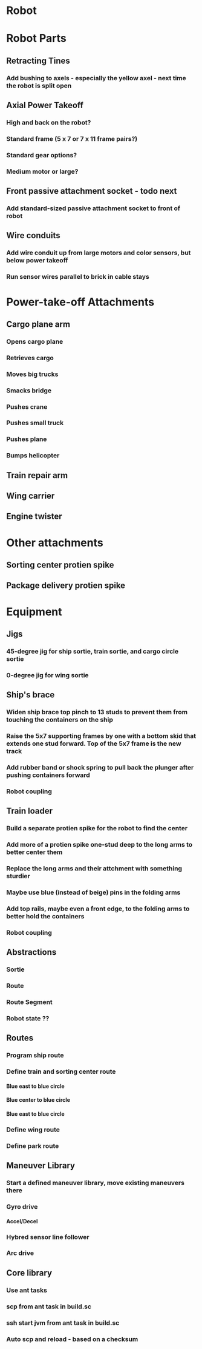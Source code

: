 # Robot

# Robot Parts

## Retracting Tines
### Add bushing to axels - especially the yellow axel - next time the robot is split open

## Axial Power Takeoff
### High and back on the robot?
### Standard frame (5 x 7 or 7 x 11 frame pairs?)
### Standard gear options?
### Medium motor or large?

## Front passive attachment socket - todo next
### Add standard-sized passive attachment socket to front of robot

## Wire conduits
### Add wire conduit up from large motors and color sensors, but below power takeoff
### Run sensor wires parallel to brick in cable stays 


# Power-take-off Attachments

## Cargo plane arm
### Opens cargo plane
### Retrieves cargo
### Moves big trucks
### Smacks bridge
### Pushes crane
### Pushes small truck
### Pushes plane
### Bumps helicopter

## Train repair arm
## Wing carrier
## Engine twister

# Other attachments

## Sorting center protien spike
## Package delivery protien spike 

# Equipment

## Jigs
### 45-degree jig for ship sortie, train sortie, and cargo circle sortie
### 0-degree jig for wing sortie

## Ship's brace
### Widen ship brace top pinch to 13 studs to prevent them from touching the containers on the ship
### Raise the 5x7 supporting frames by one with a bottom skid that extends one stud forward. Top of the 5x7 frame is the new track
### Add rubber band or shock spring to pull back the plunger after pushing containers forward
### Robot coupling

## Train loader
### Build a separate protien spike for the robot to find the center
### Add more of a protien spike one-stud deep to the long arms to better center them
### Replace the long arms and their attchment with something sturdier
### Maybe use blue (instead of beige) pins in the folding arms
### Add top rails, maybe even a front edge, to the folding arms to better hold the containers
### Robot coupling

## Abstractions
### Sortie
### Route
### Route Segment
### Robot state ??

## Routes
### Program ship route
### Define train and sorting center route
#### Blue east to blue circle
#### Blue center to blue circle
#### Blue east to blue circle
### Define wing route
### Define park route

## Maneuver Library
### Start a defined maneuver library, move existing maneuvers there
### Gyro drive
#### Accel/Decel
### Hybred sensor line follower
### Arc drive

## Core library
### Use ant tasks
### scp from ant task in build.sc
### ssh start jvm from ant task in build.sc
### Auto scp and reload - based on a checksum